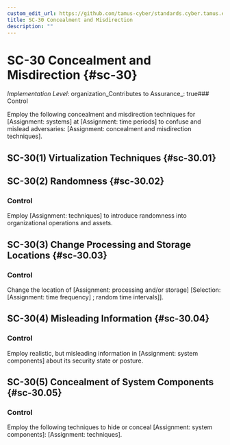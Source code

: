 ```yaml
---
custom_edit_url: https://github.com/tamus-cyber/standards.cyber.tamus.edu/tree/main/static/content/tamus.edu/TAMUS_profile.xml
title: SC-30 Concealment and Misdirection
description: ""
---
```


# SC-30 Concealment and Misdirection {#sc-30}

_Implementation Level_: organization_Contributes to Assurance_: true### Control

Employ the following concealment and misdirection techniques for [Assignment: systems] at [Assignment: time periods] to confuse and mislead adversaries: [Assignment: concealment and misdirection techniques].

## SC-30(1) Virtualization Techniques {#sc-30.01}

## SC-30(2) Randomness {#sc-30.02}

### Control

Employ [Assignment: techniques] to introduce randomness into organizational operations and assets.

## SC-30(3) Change Processing and Storage Locations {#sc-30.03}

### Control

Change the location of [Assignment: processing and/or storage]
                  [Selection: 
                     [Assignment: time frequency]
                  ; random time intervals]].

## SC-30(4) Misleading Information {#sc-30.04}

### Control

Employ realistic, but misleading information in [Assignment: system components] about its security state or posture.

## SC-30(5) Concealment of System Components {#sc-30.05}

### Control

Employ the following techniques to hide or conceal [Assignment: system components]: [Assignment: techniques].

